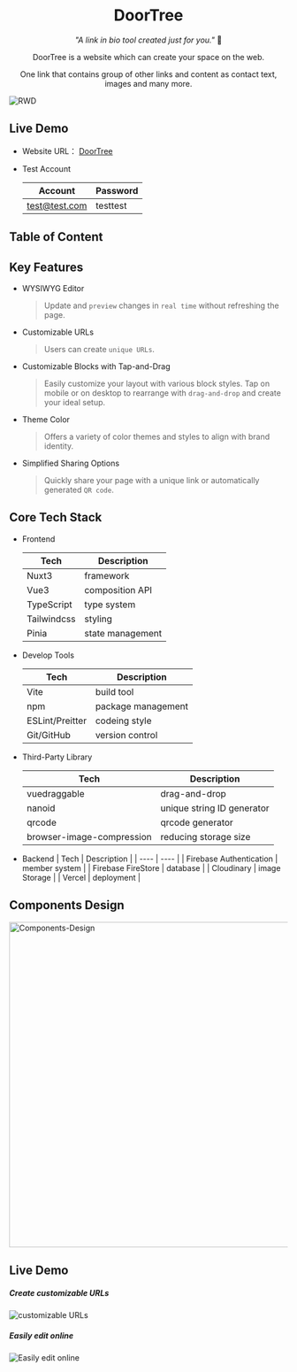 <h1 align="center"> DoorTree </h1> 

<p align="center"> <i>"A link in bio tool created just for you."</i> 🔑</p>

<p align="center">
    DoorTree is a website which can create your space on the web.
</p>
<p align="center">
    One link that contains group of other links and content as contact text, images and many more.
</p> 

![RWD](https://github.com/user-attachments/assets/a3e8cf52-eb98-4165-9f83-b3c692418576)

## Live Demo
-   Website URL： [DoorTree](https://door-tree.vercel.app/)
-   Test Account

    | Account        | Password      |
    | --------       | ------------- |
    | test@test.com  | testtest |

## Table of Content

## Key Features

- WYSIWYG Editor
   > Update and `preview` changes in `real time` without refreshing the page.
- Customizable URLs
   > Users can create `unique URLs`.
- Customizable Blocks with Tap-and-Drag
   > Easily customize your layout with various block styles. Tap on mobile or on desktop to rearrange with `drag-and-drop` and create your ideal setup.
- Theme Color
   > Offers a variety of color themes and styles to align with brand identity.
- Simplified Sharing Options
   > Quickly share your page with a unique link or automatically generated `QR code`. 

## Core Tech Stack

- Frontend

    | Tech         | Description      |
    |  ----        | ----             |
    | Nuxt3        | framework        |
    | Vue3         | composition API  |
    | TypeScript   | type system      |
    | Tailwindcss  | styling          |
    | Pinia        | state management |

- Develop Tools

    | Tech             | Description        |
    |  ----            | ----               |
    | Vite             | build tool         |
    | npm              | package management |
    | ESLint/Preitter  | codeing style      |
    | Git/GitHub       | version control    |

- Third-Party Library

    | Tech                        | Description                |
    |  ----                       | ----                       |
    | vuedraggable                | drag-and-drop              |
    | nanoid                      | unique string ID generator |
    | qrcode                      | qrcode generator           |
    | browser-image-compression   | reducing storage size      |

- Backend
    | Tech                    | Description     |
    |  ----                   | ----            |
    | Firebase Authentication | member system   |
    | Firebase FireStore      | database        |
    | Cloudinary              | image Storage   |
    | Vercel                  | deployment      |
    

## Components Design

<img width="588" alt="Components-Design" src="https://github.com/user-attachments/assets/7fdc1e60-0ed8-4fa1-9b4a-abcebed0c193](https://github.com/user-attachments/assets/f3c0def3-bb0f-4e76-8bf8-ac85e6fb1280" />

## Live Demo

##### Create customizable URLs

![customizable URLs](https://github.com/user-attachments/assets/1ae55309-ae7f-489e-8a67-f92ba44854d6)

##### Easily edit online

![Easily edit online](https://github.com/user-attachments/assets/a2af0cf6-1f4a-4c54-8515-e2a4fd92363d)
